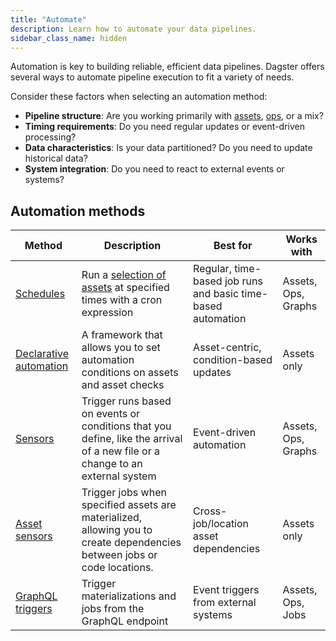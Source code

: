 ```yaml
---
title: "Automate"
description: Learn how to automate your data pipelines.
sidebar_class_name: hidden
---
```


Automation is key to building reliable, efficient data pipelines. Dagster offers several ways to automate pipeline execution to fit a variety of needs.

Consider these factors when selecting an automation method:

* **Pipeline structure**: Are you working primarily with [assets](/guides/build/assets/), [ops](/guides/build/ops/), or a mix?
* **Timing requirements**: Do you need regular updates or event-driven processing?
* **Data characteristics**: Is your data partitioned? Do you need to update historical data?
* **System integration**: Do you need to react to external events or systems?

## Automation methods

| Method                       | Description                                | Best for                     | Works with                               |
| ---------------------------- | ------------------------------------------ | ---------------------------- | ---------------------------------------- |
| [Schedules](schedules/) | Run a [selection of assets](/guides/build/assets/asset-selection-syntax) at specified times with a cron expression | Regular, time-based job runs and basic time-based automation | Assets, Ops, Graphs |
| [Declarative automation](declarative-automation/) |  A framework that allows you to set automation conditions on assets and asset checks | Asset-centric, condition-based updates | Assets only         |
| [Sensors](sensors/)     |  Trigger runs based on events or conditions that you define, like the arrival of a new file or a change to an external system | Event-driven automation                | Assets, Ops, Graphs |
| [Asset sensors](asset-sensors) | Trigger jobs when specified assets are materialized, allowing you to create dependencies between jobs or code locations. | Cross-job/location asset dependencies  | Assets only         |
| [GraphQL triggers](/guides/operate/graphql/) | Trigger materializations and jobs from the GraphQL endpoint      | Event triggers from external systems   | Assets, Ops, Jobs   |

